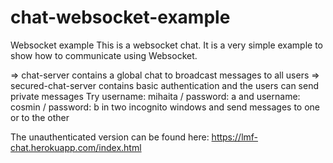 # chat-websocket-example
Websocket example
This is a websocket chat. It is a very simple example to show how to communicate using Websocket.

=> chat-server contains a global chat to broadcast messages to all users
=> secured-chat-server contains basic authentication and the users can send private messages
  Try username: mihaita / password: a and username: cosmin / password: b in two incognito windows and send messages to one or to the other

The unauthenticated version can be found here:
https://lmf-chat.herokuapp.com/index.html
